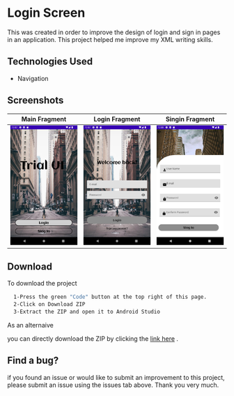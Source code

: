 
# Login Screen
This was created in order to improve the design of login and sign in pages in an application. This project helped me improve my XML writing skills.




## Technologies Used

- Navigation


  
## Screenshots

Main Fragment | Login Fragment |Singin Fragment|
 --- | --- |  --- | 
![](https://github.com/BerkErdgn/LoginScreen/blob/main/sc/loginScreen-1.png?raw=true)| ![](https://github.com/BerkErdgn/LoginScreen/blob/main/sc/loginScreen-2.png?raw=true) |![](https://github.com/BerkErdgn/LoginScreen/blob/main/sc/loginScreen-3.png?raw=true)






## Download  

To download the project

```bash 
  1-Press the green "Code" button at the top right of this page.
  2-Click on Download ZIP
  3-Extract the ZIP and open it to Android Studio
```
As an alternaive

you can directly download the ZIP by clicking the [link here](https://github.com/BerkErdgn/LoginScreen/archive/refs/heads/main.zip) .


## Find a bug?

if you found an issue or would like to submit an improvement to this project, please submit an issue using the issues tab above.
Thank you very much.
